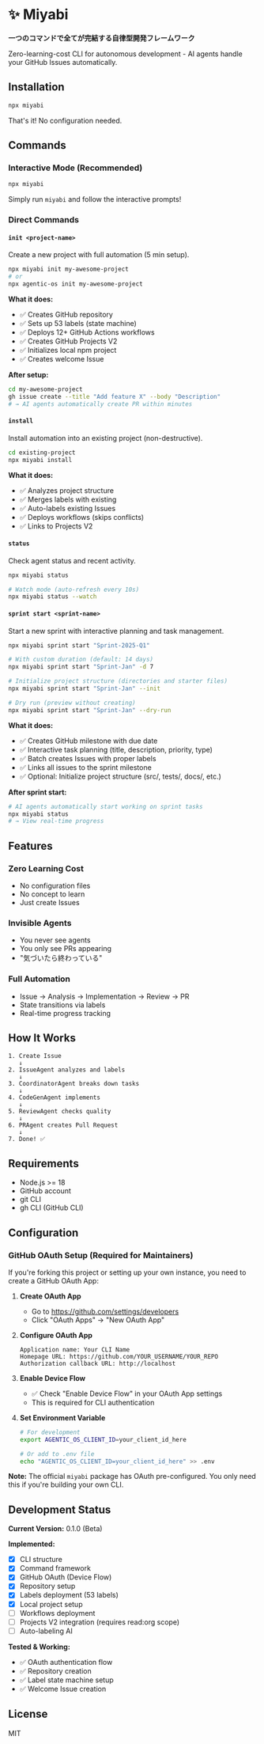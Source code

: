# ✨ Miyabi

**一つのコマンドで全てが完結する自律型開発フレームワーク**

Zero-learning-cost CLI for autonomous development - AI agents handle your GitHub Issues automatically.

## Installation

```bash
npx miyabi
```

That's it! No configuration needed.

## Commands

### Interactive Mode (Recommended)

```bash
npx miyabi
```

Simply run `miyabi` and follow the interactive prompts!

### Direct Commands

#### `init <project-name>`

Create a new project with full automation (5 min setup).

```bash
npx miyabi init my-awesome-project
# or
npx agentic-os init my-awesome-project
```

**What it does:**
- ✅ Creates GitHub repository
- ✅ Sets up 53 labels (state machine)
- ✅ Deploys 12+ GitHub Actions workflows
- ✅ Creates GitHub Projects V2
- ✅ Initializes local npm project
- ✅ Creates welcome Issue

**After setup:**
```bash
cd my-awesome-project
gh issue create --title "Add feature X" --body "Description"
# → AI agents automatically create PR within minutes
```

#### `install`

Install automation into an existing project (non-destructive).

```bash
cd existing-project
npx miyabi install
```

**What it does:**
- ✅ Analyzes project structure
- ✅ Merges labels with existing
- ✅ Auto-labels existing Issues
- ✅ Deploys workflows (skips conflicts)
- ✅ Links to Projects V2

#### `status`

Check agent status and recent activity.

```bash
npx miyabi status

# Watch mode (auto-refresh every 10s)
npx miyabi status --watch
```

#### `sprint start <sprint-name>`

Start a new sprint with interactive planning and task management.

```bash
npx miyabi sprint start "Sprint-2025-Q1"

# With custom duration (default: 14 days)
npx miyabi sprint start "Sprint-Jan" -d 7

# Initialize project structure (directories and starter files)
npx miyabi sprint start "Sprint-Jan" --init

# Dry run (preview without creating)
npx miyabi sprint start "Sprint-Jan" --dry-run
```

**What it does:**
- ✅ Creates GitHub milestone with due date
- ✅ Interactive task planning (title, description, priority, type)
- ✅ Batch creates Issues with proper labels
- ✅ Links all issues to the sprint milestone
- ✅ Optional: Initialize project structure (src/, tests/, docs/, etc.)

**After sprint start:**
```bash
# AI agents automatically start working on sprint tasks
npx miyabi status
# → View real-time progress
```

## Features

### Zero Learning Cost
- No configuration files
- No concept to learn
- Just create Issues

### Invisible Agents
- You never see agents
- You only see PRs appearing
- "気づいたら終わっている"

### Full Automation
- Issue → Analysis → Implementation → Review → PR
- State transitions via labels
- Real-time progress tracking

## How It Works

```
1. Create Issue
   ↓
2. IssueAgent analyzes and labels
   ↓
3. CoordinatorAgent breaks down tasks
   ↓
4. CodeGenAgent implements
   ↓
5. ReviewAgent checks quality
   ↓
6. PRAgent creates Pull Request
   ↓
7. Done! ✅
```

## Requirements

- Node.js >= 18
- GitHub account
- git CLI
- gh CLI (GitHub CLI)

## Configuration

### GitHub OAuth Setup (Required for Maintainers)

If you're forking this project or setting up your own instance, you need to create a GitHub OAuth App:

1. **Create OAuth App**
   - Go to https://github.com/settings/developers
   - Click "OAuth Apps" → "New OAuth App"

2. **Configure OAuth App**
   ```
   Application name: Your CLI Name
   Homepage URL: https://github.com/YOUR_USERNAME/YOUR_REPO
   Authorization callback URL: http://localhost
   ```

3. **Enable Device Flow**
   - ✅ Check "Enable Device Flow" in your OAuth App settings
   - This is required for CLI authentication

4. **Set Environment Variable**
   ```bash
   # For development
   export AGENTIC_OS_CLIENT_ID=your_client_id_here

   # Or add to .env file
   echo "AGENTIC_OS_CLIENT_ID=your_client_id_here" >> .env
   ```

**Note:** The official `miyabi` package has OAuth pre-configured. You only need this if you're building your own CLI.

## Development Status

**Current Version:** 0.1.0 (Beta)

**Implemented:**
- [x] CLI structure
- [x] Command framework
- [x] GitHub OAuth (Device Flow)
- [x] Repository setup
- [x] Labels deployment (53 labels)
- [x] Local project setup
- [ ] Workflows deployment
- [ ] Projects V2 integration (requires read:org scope)
- [ ] Auto-labeling AI

**Tested & Working:**
- ✅ OAuth authentication flow
- ✅ Repository creation
- ✅ Label state machine setup
- ✅ Welcome Issue creation

## License

MIT
